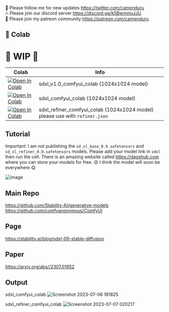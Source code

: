 🐣 Please follow me for new updates https://twitter.com/camenduru <br />
🔥 Please join our discord server https://discord.gg/k5BwmmvJJU <br />
🥳 Please join my patreon community https://patreon.com/camenduru <br />

## 🦒 Colab

# 🚦 WIP 🚦

| Colab | Info
| --- | --- |
[![Open In Colab](https://colab.research.google.com/assets/colab-badge.svg)](https://colab.research.google.com/github/camenduru/sdxl-colab/blob/main/sdxl_v1.0_comfyui_colab.ipynb) | sdxl_v1.0_comfyui_colab (1024x1024 model)
[![Open In Colab](https://colab.research.google.com/assets/colab-badge.svg)](https://colab.research.google.com/github/camenduru/sdxl-colab/blob/main/sdxl_comfyui_colab.ipynb) | sdxl_comfyui_colab (1024x1024 model)
[![Open In Colab](https://colab.research.google.com/assets/colab-badge.svg)](https://colab.research.google.com/github/camenduru/sdxl-colab/blob/main/sdxl_refiner_comfyui_colab.ipynb) | sdxl_refiner_comfyui_colab (1024x1024 model) please use with `refiner.json`

## Tutorial

Important: I am not publishing the `sd_xl_base_0.9.safetensors` and `sd_xl_refiner_0.9.safetensors` models. Please add your model link in `sdxl` then run the cell. There is an amazing website called https://dagshub.com where you can store your models for free. 😜 I think the model will soon be everywhere 😋

![image](https://github.com/camenduru/sdxl-colab/assets/54370274/8e42dc52-79b6-4074-bf62-b2d4d6213d36)


## Main Repo
https://github.com/Stability-AI/generative-models <br />
https://github.com/comfyanonymous/ComfyUI <br />

## Page
https://stability.ai/blog/sdxl-09-stable-diffusion

## Paper
https://arxiv.org/abs//2307.01952

## Output

sdxl_comfyui_colab 
![Screenshot 2023-07-06 181825](https://github.com/camenduru/sdxl-colab/assets/54370274/7f907263-4dcc-459d-b730-823aa58b1ad5)

sdxl_refiner_comfyui_colab
![Screenshot 2023-07-07 020217](https://github.com/camenduru/sdxl-colab/assets/54370274/05317f2c-fb45-4aac-9bb3-203c15944ba3)
